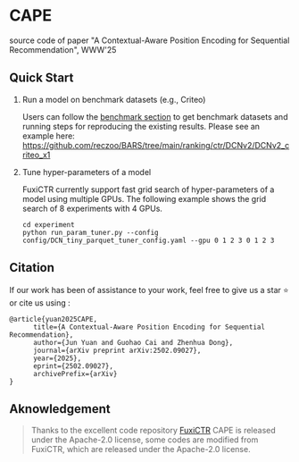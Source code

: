 # CAPE
source code of paper "A Contextual-Aware Position Encoding for Sequential Recommendation", WWW'25

## Quick Start
1. Run a model on benchmark datasets (e.g., Criteo)

   Users can follow the [benchmark section](#Benchmarking) to get benchmark datasets and running steps for reproducing the existing results. Please see an example here: https://github.com/reczoo/BARS/tree/main/ranking/ctr/DCNv2/DCNv2_criteo_x1

2. Tune hyper-parameters of a model
   
   FuxiCTR currently support fast grid search of hyper-parameters of a model using multiple GPUs. The following example shows the grid search of 8 experiments with 4 GPUs.
    
   ```
   cd experiment
   python run_param_tuner.py --config config/DCN_tiny_parquet_tuner_config.yaml --gpu 0 1 2 3 0 1 2 3
   ```
   
## Citation

If our work has been of assistance to your work, feel free to give us a star ⭐ or cite us using :  

```
@article{yuan2025CAPE,
      title={A Contextual-Aware Position Encoding for Sequential Recommendation}, 
      author={Jun Yuan and Guohao Cai and Zhenhua Dong},
      journal={arXiv preprint arXiv:2502.09027},
      year={2025},
      eprint={2502.09027},
      archivePrefix={arXiv}
}
```

## Aknowledgement
> Thanks to the excellent code repository [FuxiCTR](https://github.com/reczoo/FuxiCTR) 
> CAPE is released under the Apache-2.0 license, some codes are modified from FuxiCTR, which are released under the Apache-2.0 license.
